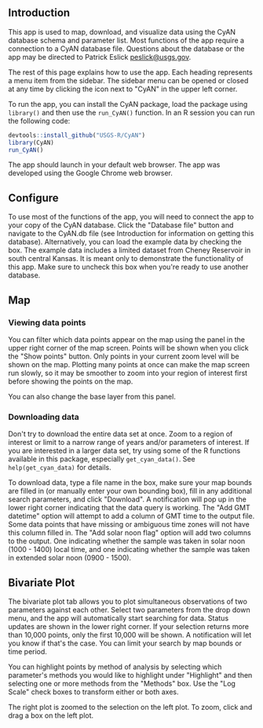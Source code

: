 ## Introduction

This app is used to map, download, and visualize data using the CyAN database schema and parameter list. Most functions of the app require a connection to a CyAN database file. Questions about the database or the app may be directed to Patrick Eslick <peslick@usgs.gov>. 

The rest of this page explains how to use the app. Each heading represents a menu item from the sidebar. The sidebar menu can be opened or closed at any time by clicking the icon next to "CyAN" in the upper left corner.

To run the app, you can install the CyAN package, load the package using `library()` and then use the `run_CyAN()` function. In an R session you can run the following code:

```r
devtools::install_github("USGS-R/CyAN")
library(CyAN)
run_CyAN()
```
The app should launch in your default web browser. The app was developed using the Google Chrome web browser.

## Configure

To use most of the functions of the app, you will need to connect the app to your copy of the CyAN database. Click the "Database file" button and navigate to the CyAN.db file (see Introduction for information on getting this database). Alternatively, you can load the example data by checking the box. The example data includes a limited dataset from Cheney Reservoir in south central Kansas. It is meant only to demonstrate the functionality of this app. Make sure to uncheck this box when you're ready to use another database.

## Map

### Viewing data points

You can filter which data points appear on the map using the panel in the upper right corner of the map screen. Points will be shown when you click the "Show points" button. Only points in your current zoom level will be shown on the map. Plotting many points at once can make the map screen run slowly, so it may be smoother to zoom into your region of interest first before showing the points on the map.

You can also change the base layer from this panel.

### Downloading data

Don't try to download the entire data set at once. Zoom to a region of interest or limit to a narrow range of years and/or parameters of interest. If you are interested in a larger data set, try using some of the R functions available in this package, especially `get_cyan_data()`. See `help(get_cyan_data)` for details.

To download data, type a file name in the box, make sure your map bounds are filled in (or manually enter your own bounding box), fill in any additional search parameters, and click "Download". A notification will pop up in the lower right corner indicating that the data query is working. The "Add GMT datetime" option will attempt to add a column of GMT time to the output file. Some data points that have missing or ambiguous time zones will not have this column filled in. The "Add solar noon flag" option will add two columns to the output. One indicating whether the sample was taken in solar noon (1000 - 1400) local time, and one indicating whether the sample was taken in extended solar noon (0900 - 1500).

## Bivariate Plot

The bivariate plot tab allows you to plot simultaneous observations of two parameters against each other. Select two parameters from the drop down menu, and the app will automatically start searching for data. Status updates are shown in the lower right corner. If your selection returns more than 10,000 points, only the first 10,000 will be shown. A notification will let you know if that's the case. You can limit your search by map bounds or time period.

You can highlight points by method of analysis by selecting which parameter's methods you would like to highlight under "Highlight" and then selecting one or more methods from the "Methods" box. Use the "Log Scale" check boxes to transform either or both axes.

The right plot is zoomed to the selection on the left plot. To zoom, click and drag a box on the left plot.
